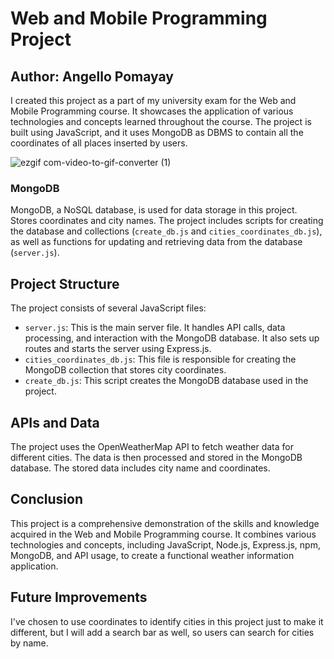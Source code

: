 # Web and Mobile Programming Project

## Author: Angello Pomayay

I created this project as a part of my university exam for the Web and Mobile Programming course. It showcases the 
application of various technologies and concepts learned throughout the course. The project is built using JavaScript, 
and it uses MongoDB as DBMS to contain all the coordinates of all places inserted by users.

![ezgif com-video-to-gif-converter (1)](https://github.com/Angello-Pomayay/Meteo/assets/159076658/30fb2af3-c280-46df-9ee2-6058b0e30da7)

### MongoDB

MongoDB, a NoSQL database, is used for data storage in this project. Stores coordinates and city names.
The project includes scripts for creating the database and collections (`create_db.js` and
`cities_coordinates_db.js`), as well as functions for updating and retrieving data from the database (`server.js`).

## Project Structure

The project consists of several JavaScript files:

- `server.js`: This is the main server file. It handles API calls, data processing, and interaction with the MongoDB database. It also sets up routes and starts the server using Express.js.
- `cities_coordinates_db.js`: This file is responsible for creating the MongoDB collection that stores city coordinates.
- `create_db.js`: This script creates the MongoDB database used in the project.

## APIs and Data

The project uses the OpenWeatherMap API to fetch weather data for different cities. The data is then processed and
stored in the MongoDB database. The stored data includes city name and coordinates.

## Conclusion

This project is a comprehensive demonstration of the skills and knowledge acquired in the Web and Mobile Programming
course. It combines various technologies and concepts, including JavaScript, Node.js, Express.js, npm, MongoDB, and API 
usage, to create a functional weather information application.

## Future Improvements

I've chosen to use coordinates to identify cities in this project just to make it different, but I will add a search bar
as well, so users can search for cities by name.
